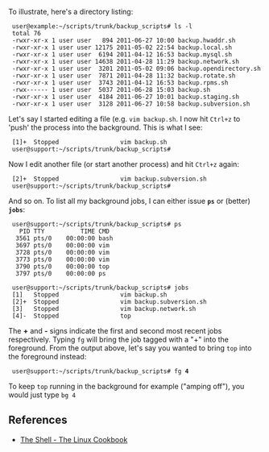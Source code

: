 To illustrate, here's a directory listing:

` user@example:~/scripts/trunk/backup_scripts# ls -l`  
` total 76`  
` -rwxr-xr-x 1 user user   894 2011-06-27 10:00 backup.hwaddr.sh`  
` -rwxr-xr-x 1 user user 12175 2011-05-02 22:54 backup.local.sh`  
` -rwxr-xr-x 1 user user  6194 2011-04-12 16:53 backup.mysql.sh`  
` -rwxr-xr-x 1 user user 14638 2011-04-28 11:29 backup.network.sh`  
` -rwxr-xr-x 1 user user  3201 2011-05-02 09:06 backup.opendirectory.sh`  
` -rwxr-xr-x 1 user user  7871 2011-04-28 11:32 backup.rotate.sh`  
` -rwxr-xr-x 1 user user  3743 2011-04-12 16:53 backup.rpms.sh`  
` -rwx------ 1 user user  5037 2011-06-28 15:03 backup.sh`  
` -rwxr-xr-x 1 user user  4184 2011-06-27 10:01 backup.staging.sh`  
` -rwxr-xr-x 1 user user  3128 2011-06-27 10:58 backup.subversion.sh`

Let's say I started editing a file (e.g. `vim backup.sh`. I now hit
`Ctrl+z` to 'push' the process into the background. This is what I see:

` [1]+  Stopped                 vim backup.sh`  
` user@support:~/scripts/trunk/backup_scripts#`

Now I edit another file (or start another process) and hit `Ctrl+z`
again:

` [2]+  Stopped                 vim backup.subversion.sh`  
` user@support:~/scripts/trunk/backup_scripts#`

And so on. To list all my background jobs, I can either issue **`ps`**
or (better) **`jobs`**:

` user@support:~/scripts/trunk/backup_scripts# ps`  
`   PID TTY          TIME CMD`  
`  3561 pts/0    00:00:00 bash`  
`  3697 pts/0    00:00:00 vim`  
`  3728 pts/0    00:00:00 vim`  
`  3773 pts/0    00:00:00 vim`  
`  3790 pts/0    00:00:00 top`  
`  3797 pts/0    00:00:00 ps`

` user@support:~/scripts/trunk/backup_scripts# jobs`  
` [1]   Stopped                 vim backup.sh`  
` [2]+  Stopped                 vim backup.subversion.sh`  
` [3]   Stopped                 vim backup.network.sh`  
` [4]-  Stopped                 top`

The **+** and **-** signs indicate the first and second most recent jobs
respectively. Typing `fg` will bring the job tagged with a "+" into the
foreground. From the output above, let's say you wanted to bring `top`
into the foreground instead:

` user@support:~/scripts/trunk/backup_scripts# fg `**`4`**

To keep `top` running in the background for example ("amping off"), you
would just type `bg 4`

References
----------

-   [The Shell - The Linux
    Cookbook](http://www.dsl.org/cookbook/cookbook_5.html)



